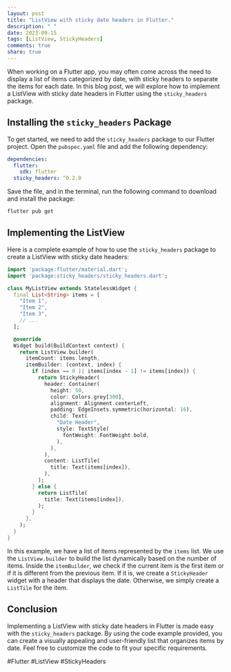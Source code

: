 ```yaml
---
layout: post
title: "ListView with sticky date headers in Flutter."
description: " "
date: 2023-09-15
tags: [ListView, StickyHeaders]
comments: true
share: true
---
```


When working on a Flutter app, you may often come across the need to display a list of items categorized by date, with sticky headers to separate the items for each date. In this blog post, we will explore how to implement a ListView with sticky date headers in Flutter using the `sticky_headers` package.

## Installing the `sticky_headers` Package

To get started, we need to add the `sticky_headers` package to our Flutter project. Open the `pubspec.yaml` file and add the following dependency:

```yaml
dependencies:
  flutter:
    sdk: flutter
  sticky_headers: ^0.2.0
```

Save the file, and in the terminal, run the following command to download and install the package:

```bash
flutter pub get
```

## Implementing the ListView

Here is a complete example of how to use the `sticky_headers` package to create a ListView with sticky date headers:

```dart
import 'package:flutter/material.dart';
import 'package:sticky_headers/sticky_headers.dart';

class MyListView extends StatelessWidget {
  final List<String> items = [
    "Item 1",
    "Item 2",
    "Item 3",
    // ...
  ];

  @override
  Widget build(BuildContext context) {
    return ListView.builder(
      itemCount: items.length,
      itemBuilder: (context, index) {
        if (index == 0 || items[index - 1] != items[index]) {
          return StickyHeader(
            header: Container(
              height: 50,
              color: Colors.grey[300],
              alignment: Alignment.centerLeft,
              padding: EdgeInsets.symmetric(horizontal: 16),
              child: Text(
                "Date Header",
                style: TextStyle(
                  fontWeight: FontWeight.bold,
                ),
              ),
            ),
            content: ListTile(
              title: Text(items[index]),
            ),
          );
        } else {
          return ListTile(
            title: Text(items[index]),
          );
        }
      },
    );
  }
}
```

In this example, we have a list of items represented by the `items` list. We use the `ListView.builder` to build the list dynamically based on the number of items. Inside the `itemBuilder`, we check if the current item is the first item or if it is different from the previous item. If it is, we create a `StickyHeader` widget with a header that displays the date. Otherwise, we simply create a `ListTile` for the item.

## Conclusion

Implementing a ListView with sticky date headers in Flutter is made easy with the `sticky_headers` package. By using the code example provided, you can create a visually appealing and user-friendly list that organizes items by date. Feel free to customize the code to fit your specific requirements.

#Flutter #ListView #StickyHeaders